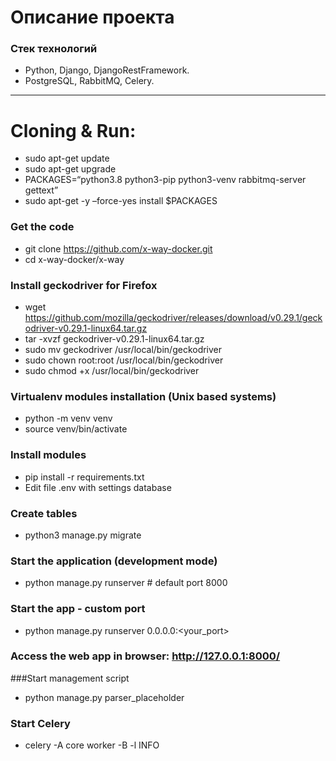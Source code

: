 # Описание проекта
### Стек технологий
- Python, Django, DjangoRestFramework.
- PostgreSQL, RabbitMQ, Celery.

---------
# Cloning & Run:
- sudo apt-get update
- sudo apt-get upgrade 
- PACKAGES=“python3.8 python3-pip python3-venv rabbitmq-server gettext”
- sudo apt-get -y –force-yes install $PACKAGES 

### Get the code
- git clone https://github.com/x-way-docker.git
- cd x-way-docker/x-way

### Install geckodriver for Firefox
- wget https://github.com/mozilla/geckodriver/releases/download/v0.29.1/geckodriver-v0.29.1-linux64.tar.gz
- tar -xvzf geckodriver-v0.29.1-linux64.tar.gz
- sudo mv geckodriver /usr/local/bin/geckodriver
- sudo chown root:root /usr/local/bin/geckodriver
- sudo chmod +x /usr/local/bin/geckodriver

### Virtualenv modules installation (Unix based systems)
- python -m venv venv
- source venv/bin/activate

### Install modules
- pip install -r requirements.txt
- Edit file .env with settings database

### Create tables
- python3 manage.py migrate

### Start the application (development mode)
- python manage.py runserver # default port 8000

### Start the app - custom port
- python manage.py runserver 0.0.0.0:<your_port>

### Access the web app in browser: http://127.0.0.1:8000/

###Start management script
- python manage.py parser_placeholder

### Start Celery
- celery -A core worker -B -l INFO